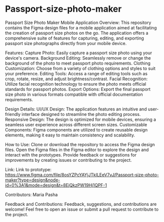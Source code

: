 # Passport-size-photo-maker
Passport Size Photo Maker Mobile Application
Overview:
This repository contains the Figma design files for a mobile application aimed at facilitating the creation of passport size photos on the go. The application offers a comprehensive suite of features for capturing, editing, and exporting passport size photographs directly from your mobile device.

Features:
Capture Photo: Easily capture a passport size photo using your device's camera.
Background Editing: Seamlessly remove or change the background of the photo to meet passport photo requirements.
Clothing Customization: Choose from a variety of clothing options and styles to suit your preference.
Editing Tools: Access a range of editing tools such as crop, rotate, resize, and adjust brightness/contrast.
Facial Recognition: Utilize facial recognition technology to ensure the photo meets official standards for passport photos.
Export Options: Export the final passport size photo in various formats compatible with official documentation requirements.

Design Details:
UI/UX Design: The application features an intuitive and user-friendly interface designed to streamline the photo editing process.
Responsive Design: The design is optimized for mobile devices, ensuring a seamless user experience across different screen sizes.
Customizable Components: Figma components are utilized to create reusable design elements, making it easy to maintain consistency and scalability.

How to Use:
Clone or download the repository to access the Figma design files.
Open the Figma files in the Figma editor to explore the design and interact with the prototypes.
Provide feedback or suggestions for improvements by creating issues or contributing to the project.

Link:
Link to prototype: https://www.figma.com/file/8osYZPcYAYjJTkILEeV7vJ/Passport-size-photo-maker?type=design&node-id=0%3A1&mode=design&t=8EjQkzPW19Hj1QPF-1 

Contributors:
    Maria Pasha

Feedback and Contributions:
Feedback, suggestions, and contributions are welcome! Feel free to open an issue or submit a pull request to contribute to the project.
